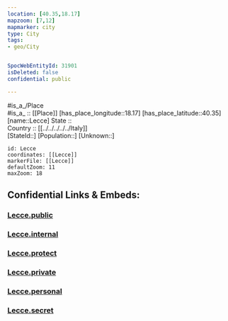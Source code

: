 ```yaml
---
location: [40.35,18.17] 
mapzoom: [7,12] 
mapmarker: city 
type: City
tags:
- geo/City


SpocWebEntityId: 31901
isDeleted: false
confidential: public

---
```

#is_a_/Place  
#is_a_ :: [[Place]] 
[has_place_longitude::18.17] 
[has_place_latitude::40.35] 
[name::Lecce] 
State ::  
Country :: [[../../../../../Italy]]  
[StateId::] 
[Population::] 
[Unknown::] 


```leaflet
id: Lecce
coordinates: [[Lecce]] 
markerFile: [[Lecce]] 
defaultZoom: 11 
maxZoom: 18
```


## Confidential Links & Embeds: 

### [Lecce.public](/_public/\Earth\Continent\Europe\Europe~South\Italy\regions~Italy\Apulia\Lecce\CityLecce.public.md) 

### [Lecce.internal](/_internal/\Earth\Continent\Europe\Europe~South\Italy\regions~Italy\Apulia\Lecce\CityLecce.internal.md) 

### [Lecce.protect](/_protect/\Earth\Continent\Europe\Europe~South\Italy\regions~Italy\Apulia\Lecce\CityLecce.protect.md) 

### [Lecce.private](/_private/\Earth\Continent\Europe\Europe~South\Italy\regions~Italy\Apulia\Lecce\CityLecce.private.md) 

### [Lecce.personal](/_personal/\Earth\Continent\Europe\Europe~South\Italy\regions~Italy\Apulia\Lecce\CityLecce.personal.md) 

### [Lecce.secret](/_secret/\Earth\Continent\Europe\Europe~South\Italy\regions~Italy\Apulia\Lecce\CityLecce.secret.md)

